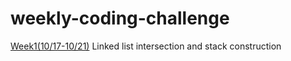 # weekly-coding-challenge
[Week1(10/17-10/21)](https://github.com/zzyyzzzzy/weekly-coding-challenge/tree/master/Week1) Linked list intersection and stack construction

